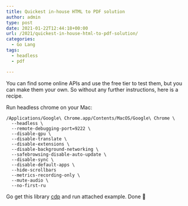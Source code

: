 ```yaml
---
title: Quickest in-house HTML to PDF solution
author: admin
type: post
date: 2021-01-22T12:44:18+00:00
url: /2021/quickest-in-house-html-to-pdf-solution/
categories:
  - Go Lang
tags:
  - headless
  - pdf

---
```


You can find some online APIs and use the free tier to test them, but you can make them your own. So without any further instructions, here is a recipe.
<!--more-->
Run headless chrome on your Mac:

```
/Applications/Google\ Chrome.app/Contents/MacOS/Google\ Chrome \
  --headless \
  --remote-debugging-port=9222 \
  --disable-gpu \
  --disable-translate \
  --disable-extensions \
  --disable-background-networking \
  --safebrowsing-disable-auto-update \
  --disable-sync \
  --disable-default-apps \
  --hide-scrollbars
  --metrics-recording-only \
  --mute-audio \
  --no-first-ru
  ```

Go get this library [cdp](https://github.com/mafredri/cdp) and run attached example. Done 🙂